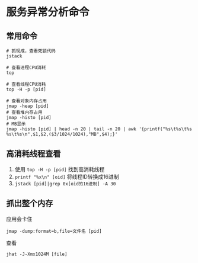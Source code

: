 # 服务异常分析命令

## 常用命令

```shell
# 抓现成，查看死锁代码
jstack

# 查看进程CPU消耗
top

# 查看线程CPU消耗
top -H -p [pid]

# 查看对象内存占用
jmap -heap [pid]
# 查看堆内存占用
jmap -histo [pid]
# MB显示
jmap -histo [pid] | head -n 20 | tail -n 20 | awk '{printf("%s\t%s\t%s %s\t%s\n",$1,$2,($3/1024/1024),"MB",$4);}'

```

## 高消耗线程查看

1. 使用 `top -H -p [pid]` 找到高消耗线程
2. `printf "%x\n" [oid]` 将线程ID转换成16进制
3. `jstack [pid]|grep 0x[oid的16进制] -A 30`

## 抓出整个内存

应用会卡住

```shell
jmap -dump:format=b,file=文件名 [pid]
```

查看

```shell
jhat -J-Xmx1024M [file]
```
